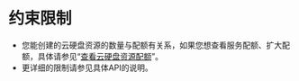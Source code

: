 # 约束限制<a name="ZH-CN_TOPIC_0174575297"></a>

-   您能创建的云硬盘资源的数量与配额有关系，如果您想查看服务配额、扩大配额，具体请参见“[查看云硬盘资源配额](https://support.huaweicloud.com/usermanual-evs/evs_01_0070.html)”。
-   更详细的限制请参见具体API的说明。

